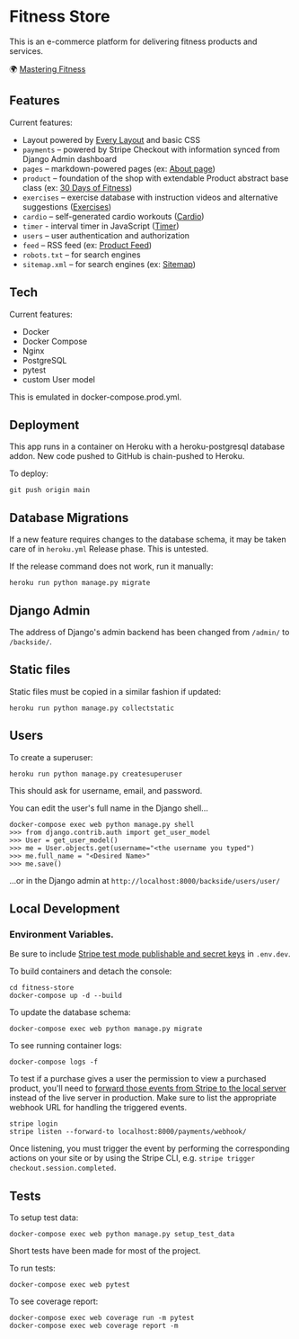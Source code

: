 # Fitness Store

This is an e-commerce platform for delivering fitness products and services.

🌍 [Mastering Fitness](https://mastering.fitness/)

## Features

Current features:

- Layout powered by [Every Layout](https://every-layout.dev/) and basic CSS
- `payments` – powered by Stripe Checkout with information synced from Django Admin dashboard
- `pages` – markdown-powered pages (ex: [About page](https://mastering.fitness/about/))
- `product` – foundation of the shop with extendable Product abstract base class (ex: [30 Days of Fitness](https://mastering.fitness/programs/30-days-fitness-challenge/))
- `exercises` – exercise database with instruction videos and alternative suggestions ([Exercises](https://mastering.fitness/exercises/))
- `cardio` – self-generated cardio workouts ([Cardio](https://mastering.fitness/cardio/))
- `timer` - interval timer in JavaScript ([Timer](https://mastering.fitness/timer/))
- `users` – user authentication and authorization
- `feed` – RSS feed (ex: [Product Feed](https://mastering.fitness/feed/products/))
- `robots.txt` – for search engines
- `sitemap.xml` – for search engines (ex: [Sitemap](https://mastering.fitness/sitemap.xml))

## Tech

Current features:

- Docker
- Docker Compose
- Nginx
- PostgreSQL
- pytest
- custom User model

This is emulated in docker-compose.prod.yml.

## Deployment

This app runs in a container on Heroku with a heroku-postgresql database addon. New code pushed to GitHub is chain-pushed to Heroku.

To deploy:

```
git push origin main
```

## Database Migrations

If a new feature requires changes to the database schema, it may be taken care of in `heroku.yml` Release phase. This is untested.

If the release command does not work, run it manually:

```
heroku run python manage.py migrate
```

## Django Admin

The address of Django's admin backend has been changed from `/admin/` to `/backside/`.

## Static files

Static files must be copied in a similar fashion if updated:

```
heroku run python manage.py collectstatic
```

## Users

To create a superuser:

```
heroku run python manage.py createsuperuser
```

This should ask for username, email, and password.

You can edit the user's full name in the Django shell...

```
docker-compose exec web python manage.py shell
>>> from django.contrib.auth import get_user_model
>>> User = get_user_model()
>>> me = User.objects.get(username="<the username you typed")
>>> me.full_name = "<Desired Name>"
>>> me.save()
```

...or in the Django admin at `http://localhost:8000/backside/users/user/`

## Local Development

### Environment Variables.

Be sure to include [Stripe test mode publishable and secret keys](https://stripe.com/docs/test-mode) in `.env.dev`.

To build containers and detach the console:

```
cd fitness-store
docker-compose up -d --build
```

To update the database schema:

```
docker-compose exec web python manage.py migrate
```

To see running container logs:

```
docker-compose logs -f
```

To test if a purchase gives a user the permission to view a purchased product, you'll need to [forward those events from Stripe to the local server](https://stripe.com/docs/webhooks/test) instead of the live server in production. Make sure to list the appropriate webhook URL for handling the triggered events.

```
stripe login
stripe listen --forward-to localhost:8000/payments/webhook/
```

Once listening, you must trigger the event by performing the corresponding actions on your site or by using the Stripe CLI, e.g. `stripe trigger checkout.session.completed`.

## Tests

To setup test data:

```
docker-compose exec web python manage.py setup_test_data
```

Short tests have been made for most of the project.

To run tests:

```
docker-compose exec web pytest
```

To see coverage report:

```
docker-compose exec web coverage run -m pytest
docker-compose exec web coverage report -m
```
